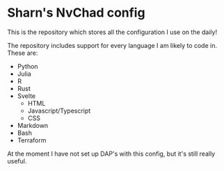 # Sharn's NvChad config

This is the repository which stores all the configuration I use on the daily!

The repository includes support for every language I am likely to code in. These
are:

- Python
- Julia
- R
- Rust
- Svelte
  - HTML
  - Javascript/Typescript
  - CSS
- Markdown
- Bash
- Terraform

At the moment I have not set up DAP's with this config, but it's still really
useful.
